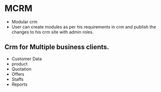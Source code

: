 # MCRM
- Modular crm 
- User can create modules as per his requirements in crm and publish the changes to his crm site with admin roles.

## Crm for Multiple business clients.
- Customer Data
- product
- Quotation
- Offers
- Staffs
- Reports


